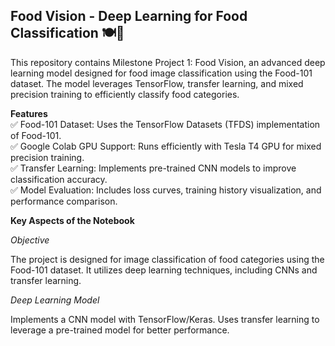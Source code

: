 ## Food Vision - Deep Learning for Food Classification 🍽️🥘

This repository contains Milestone Project 1: Food Vision, an advanced deep learning model designed for food image classification using the Food-101 dataset. 
The model leverages TensorFlow, transfer learning, and mixed precision training to efficiently classify food categories.

**Features <br />**
✅ Food-101 Dataset: Uses the TensorFlow Datasets (TFDS) implementation of Food-101.<br />
✅ Google Colab GPU Support: Runs efficiently with Tesla T4 GPU for mixed precision training.<br />
✅ Transfer Learning: Implements pre-trained CNN models to improve classification accuracy.<br />
✅ Model Evaluation: Includes loss curves, training history visualization, and performance comparison.<br />

**Key Aspects of the Notebook**

*Objective*

The project is designed for image classification of food categories using the Food-101 dataset.
It utilizes deep learning techniques, including CNNs and transfer learning.

*Deep Learning Model*

Implements a CNN model with TensorFlow/Keras.
Uses transfer learning to leverage a pre-trained model for better performance.
